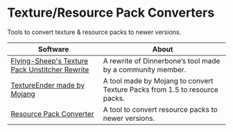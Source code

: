 # Texture/Resource Pack Converters

Tools to convert texture & resource packs to newer versions.

Software | About
--|--
[Flying-Sheep's Texture Pack Unstitcher Rewrite]|A rewrite of Dinnerbone’s tool made by a community member.
[TextureEnder made by Mojang]|A tool made by Mojang to convert Texture Packs from 1.5 to resource packs.
[Resource Pack Converter]|A tool to convert resource packs to newer versions.

[Flying-Sheep's Texture Pack Unstitcher Rewrite]: https://github.com/flying-sheep/unstitcher/
[TextureEnder made by Mojang]: https://github.com/Mojang/TextureEnder
[Resource Pack Converter]: https://www.planetminecraft.com/mod/minecraft-1-12-1-13-1-14-1-15-resource-pack-converter/

